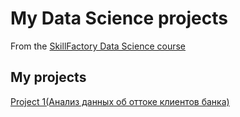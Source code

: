 # My Data Science projects
From the [SkillFactory Data Science course](https://skillfactory.ru/data-scientist-pro)

## My projects

[Project 1(Анализ данных об оттоке клиентов банка)](https://github.com/SerjClmb/DS-Git-Hub-Repository/tree/main/project_1)

[]()

[]()

[]()